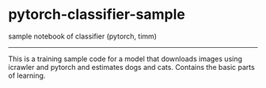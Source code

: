 # pytorch-classifier-sample
sample notebook of classifier (pytorch, timm)

----
This is a training sample code for a model that downloads images using icrawler and pytorch and estimates dogs and cats. 
Contains the basic parts of learning.
